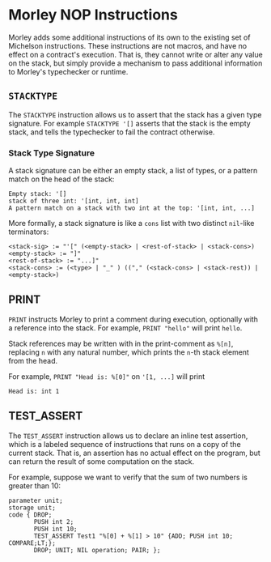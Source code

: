 # Morley NOP Instructions

Morley adds some additional instructions of its own to the existing set of
Michelson instructions. These instructions are not macros, and have no effect on
a contract's execution. That is, they cannot write or alter any value on the
stack, but simply provide a mechanism to pass additional
information to Morley's typechecker or runtime.

## `STACKTYPE`

The `STACKTYPE` instruction allows us to assert that the stack has a given type
signature. For example `STACKTYPE '[]` asserts that the stack is the empty
stack, and tells the typechecker to fail the contract otherwise.

### Stack Type Signature

A stack signature can be either an empty stack, a list of types, or a pattern
match on the head of the stack:

```
Empty stack: '[]
stack of three int: '[int, int, int]
A pattern match on a stack with two int at the top: '[int, int, ...]
```

More formally, a stack signature is like a `cons` list with two distinct
`nil`-like terminators:

```
<stack-sig> := "'[" (<empty-stack> | <rest-of-stack> | <stack-cons>)
<empty-stack> := "]"
<rest-of-stack> := "...]"
<stack-cons> := (<type> | "_" ) (("," (<stack-cons> | <stack-rest)) | <empty-stack>)
```

## PRINT

`PRINT` instructs Morley to print a comment during execution, optionally with
a reference into the stack. For example, `PRINT "hello"` will print `hello`.

Stack references may be written with in the print-comment as `%[n]`, replacing
`n` with any natural number, which prints the `n`-th stack element from the
head.

For example, `PRINT "Head is: %[0]"` on `'[1, ...]` will print

```
Head is: int 1
```

## TEST_ASSERT

The `TEST_ASSERT` instruction allows us to declare an inline test assertion, which is
a labeled sequence of instructions that runs on a copy of the current stack.
That is, an assertion has no actual effect on the program, but can return the
result of some computation on the stack.

For example, suppose we want to verify that the sum of two numbers is greater
than 10:

```
parameter unit;
storage unit;
code { DROP;
       PUSH int 2; 
       PUSH int 10;
       TEST_ASSERT Test1 "%[0] + %[1] > 10" {ADD; PUSH int 10; COMPARE;LT;};
       DROP; UNIT; NIL operation; PAIR; };

```

